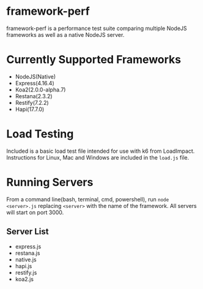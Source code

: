 # framework-perf
framework-perf is a performance test suite comparing multiple NodeJS frameworks as well as a native NodeJS server.

# Currently Supported Frameworks
  - NodeJS(Native)
  - Express(4.16.4)
  - Koa2(2.0.0-alpha.7)
  - Restana(2.3.2)
  - Restify(7.2.2)
  - Hapi(17.7.0)

# Load Testing
Included is a basic load test file intended for use with k6 from LoadImpact. Instructions for Linux, Mac and Windows are included in the `load.js` file.

# Running Servers
From a command line(bash, terminal, cmd, powershell), run `node <server>.js` replacing ``<server>`` with the name of the framework. All servers will start on port 3000.

## Server List
 - express.js
 - restana.js
 - native.js
 - hapi.js
 - restify.js
 - koa2.js
